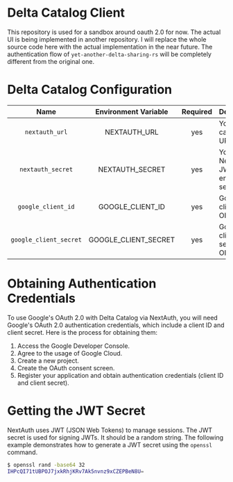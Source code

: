 Delta Catalog Client
==============================

This repository is used for a sandbox around oauth 2.0 for now. The actual UI is being implemented in another
repository. I will replace the whole source code here with the actual implementation in the near future.
The authentication flow of `yet-another-delta-sharing-rs` will be completely different from the original one.

Delta Catalog Configuration
==============================

| Name                   | Environment Variable | Required | Description                                                                      |
|:----------------------:|:--------------------:|:--------:|----------------------------------------------------------------------------------|
| `nextauth_url`         | NEXTAUTH_URL         | yes      | Your canonical URL                                                               |
| `nextauth_secret`      | NEXTAUTH_SECRET      | yes      | Your NextAuth JWT encryption secret                                              |
| `google_client_id`     | GOOGLE_CLIENT_ID     | yes      | Google API client ID for OIDC                                                    |
| `google_client_secret` | GOOGLE_CLIENT_SECRET | yes      | Google API client secret for OIDC                                                |

Obtaining Authentication Credentials
==============================

To use Google's OAuth 2.0 with Delta Catalog via NextAuth, you will need Google's OAuth 2.0 authentication credentials, which include a client ID and client secret. Here is the process for obtaining them:

1. Access the Google Developer Console.
2. Agree to the usage of Google Cloud.
3. Create a new project.
4. Create the OAuth consent screen.
5. Register your application and obtain authentication credentials (client ID and client secret).

Getting the JWT Secret
==============================

NextAuth uses JWT (JSON Web Tokens) to manage sessions. The JWT secret is used for signing JWTs. It should be a random string.
The following example demonstrates how to generate a JWT secret using the `openssl` command.

```bash
$ openssl rand -base64 32
IHPcQI71tUBPOJ7jxkRhjKRv7Ak5nvnz9xCZEPBeN8U=
```
